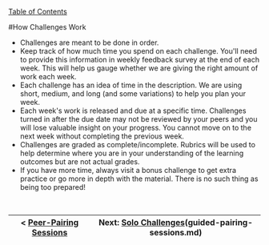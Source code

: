 [Table of Contents](README.md)

#How Challenges Work

* Challenges are meant to be done in order.
* Keep track of how much time you spend on each challenge. You'll need to provide this information in weekly feedback survey at the end of each week. This will help us gauge whether we are giving the right amount of work each week.
* Each challenge has an idea of time in the description. We are using short, medium, and long (and some variations) to help you plan your week.
* Each week's work is released and due at a specific time. Challenges turned in after the due date may not be reviewed by your peers and you will lose valuable insight on your progress. You cannot move on to the next week without completing the previous week.
* Challenges are graded as complete/incomplete. Rubrics will be used to help determine where you are in your understanding of the learning outcomes but are not actual grades. 
* If you have more time, always visit a bonus challenge to get extra practice or go more in depth with the material. There is no such thing as being too prepared!

<br>

|< [Peer-Pairing Sessions](pairing-in-phase-0.md)|Next: [Solo Challenges](solo-challenges.md)(guided-pairing-sessions.md)|
|---|---|
